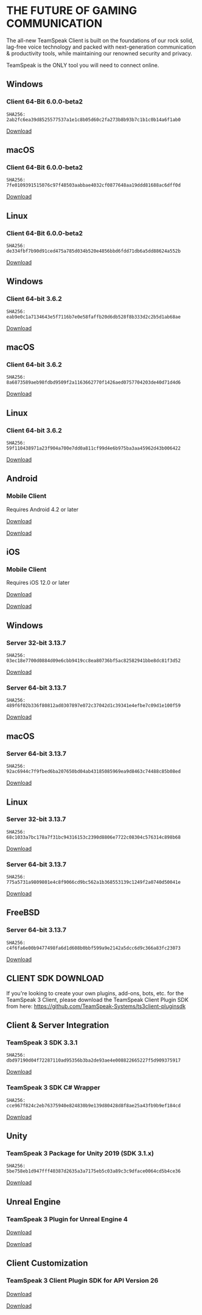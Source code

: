 THE FUTURE OF GAMING COMMUNICATION
==========

The all-new TeamSpeak Client is built on the foundations of our rock solid, lag-free voice technology and packed with next-generation communication & productivity tools, while maintaining our renowned security and privacy.

TeamSpeak is the ONLY tool you will need to connect online.

 Windows
----------

###  Client 64-Bit  6.0.0-beta2  ###

```
SHA256: 2ab2fc6ea39d8525577537a1e1c8b05d60c2fa273b8b93b7c1b1c0b14a6f1ab0
```

[Download](https://files.teamspeak-services.com/pre_releases/client/6.0.0-beta2/teamspeak-client.msi)

 macOS
----------

###  Client 64-Bit  6.0.0-beta2  ###

```
SHA256: 7fe0109391515076c97f48503aabbae4032cf0877648aa19ddd81688ac6dff0d
```

[Download](https://files.teamspeak-services.com/pre_releases/client/6.0.0-beta2/teamspeak-client.dmg)

 Linux
----------

###  Client 64-Bit  6.0.0-beta2  ###

```
SHA256: de334fbf7b90d91ced475a785d034b520e4856bbd6fdd71db6a5dd88624a552b
```

[Download](https://files.teamspeak-services.com/pre_releases/client/6.0.0-beta2/teamspeak-client.tar.gz)

 Windows
----------

###  Client 64-bit  3.6.2  ###

```
SHA256: eab9e0c1a7134643e5f7116b7e0e58faffb20d6db528f8b333d2c2b5d1ab68ae
```

[Download](https://files.teamspeak-services.com/releases/client/3.6.2/TeamSpeak3-Client-win64-3.6.2.exe)

 macOS
----------

###  Client 64-bit  3.6.2  ###

```
SHA256: 8a6873589aeb98fdbd9509f2a1163662770f1426aed0757704203de40d71d4d6
```

[Download](https://files.teamspeak-services.com/releases/client/3.6.2/TeamSpeak3-Client-macosx-3.6.2.dmg)

 Linux
----------

###  Client 64-bit  3.6.2  ###

```
SHA256: 59f110438971a23f904a700e7dd0a811cf99d4e6b975ba3aa45962d43b006422
```

[Download](https://files.teamspeak-services.com/releases/client/3.6.2/TeamSpeak3-Client-linux_amd64-3.6.2.run)

 Android
----------

###  Mobile Client  ###

Requires Android 4.2 or later

[Download](https://play.google.com/store/apps/details?id=com.teamspeak.ts3client)

[Download](https://play.google.com/store/apps/details?id=com.teamspeak.ts3client)

 iOS
----------

###  Mobile Client  ###

Requires iOS 12.0 or later

[Download](https://itunes.apple.com/app/teamspeak-3/id577628510)

[Download](https://itunes.apple.com/app/teamspeak-3/id577628510)

 Windows
----------

###  Server 32-bit  3.13.7  ###

```
SHA256: 03ec18e7700d0884d09e6cbb9419cc8ea80736bf5ac82582941bbe8dc81f3d52
```

[Download](https://files.teamspeak-services.com/releases/server/3.13.7/teamspeak3-server_win32-3.13.7.zip)

###  Server 64-bit  3.13.7  ###

```
SHA256: 489f6f02b336f80812ad0307897e072c37042d1c39341e4efbe7c09d1e100f59
```

[Download](https://files.teamspeak-services.com/releases/server/3.13.7/teamspeak3-server_win64-3.13.7.zip)

 macOS
----------

###  Server 64-bit  3.13.7  ###

```
SHA256: 92ac6944c7f9fbed6ba207650bd04ab43185085969ea9d8463c74488c85b08ed
```

[Download](https://files.teamspeak-services.com/releases/server/3.13.7/teamspeak3-server_mac-3.13.7.zip)

 Linux
----------

###  Server 32-bit  3.13.7  ###

```
SHA256: 68c1033a7bc178a7f31bc94316153c2390d8806e7722c08304c576314c898b68
```

[Download](https://files.teamspeak-services.com/releases/server/3.13.7/teamspeak3-server_linux_x86-3.13.7.tar.bz2)

###  Server 64-bit  3.13.7  ###

```
SHA256: 775a5731a9809801e4c8f9066cd9bc562a1b368553139c1249f2a0740d50041e
```

[Download](https://files.teamspeak-services.com/releases/server/3.13.7/teamspeak3-server_linux_amd64-3.13.7.tar.bz2)

 FreeBSD
----------

###  Server 64-bit  3.13.7  ###

```
SHA256: c4f6fa6e00b9477498fa6d1d608b0bbf599a9e2142a5dcc6d9c366a83fc23073
```

[Download](https://files.teamspeak-services.com/releases/server/3.13.7/teamspeak3-server_freebsd_amd64-3.13.7.tar.bz2)

CLIENT SDK DOWNLOAD
----------

 If you're looking to create your own plugins, add-ons, bots, etc. for the TeamSpeak 3 Client, please download the TeamSpeak Client Plugin SDK from here:
<https://github.com/TeamSpeak-Systems/ts3client-pluginsdk>

 Client & Server Integration
----------

###  TeamSpeak 3 SDK  3.3.1  ###

```
SHA256: dbd97190d04f72287110ad95356b3ba2de93ae4e008822665227f5d909375917
```

[Download](https://files.teamspeak-services.com/releases/sdk/3.3.1/ts_sdk_3.3.1.zip)

###  TeamSpeak 3 SDK  C# Wrapper  ###

```
SHA256: cce967f824c2eb76375940e824830b9e139d80428d8f8ae25a43fb9b9ef184cd
```

[Download](https://files.teamspeak-services.com/releases/sdk/csharp_sdk/ts3_sdk_dotNet_0.2.zip)

 Unity
----------

###  TeamSpeak 3 Package  for Unity 2019 (SDK 3.1.x)  ###

```
SHA256: 5be758eb1d947fff40387d2635a3a7175eb5c03a89c3c9dface0064cd5b4ce36
```

[Download](https://files.teamspeak-services.com/releases/sdk/3.1.0/teamspeak_sdk_3.1.0_2020_10_29_Unity_2019.4.12f1.unitypackage)

 Unreal Engine
----------

###  TeamSpeak 3 Plugin  for Unreal Engine 4  ###

[Download](https://github.com/TeamSpeak-Systems/ts3_sdk_unreal_engine4)

[Download](https://github.com/TeamSpeak-Systems/ts3_sdk_unreal_engine4)

 Client Customization
----------

###  TeamSpeak 3 Client Plugin SDK  for API Version 26  ###

[Download](https://github.com/teamspeak/ts3client-pluginsdk)

[Download](https://github.com/teamspeak/ts3client-pluginsdk)
